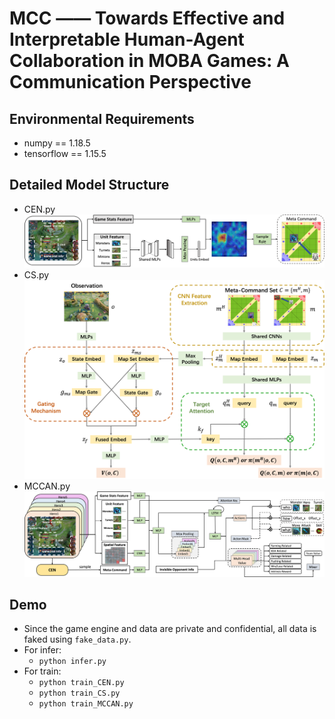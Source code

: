# MCC —— Towards Effective and Interpretable Human-Agent Collaboration in MOBA Games: A Communication Perspective

## Environmental Requirements
- numpy == 1.18.5
- tensorflow == 1.15.5

## Detailed Model Structure
- CEN.py
![CEN](./image/CEN.png)
- CS.py
![CS](./image/CS.png)
- MCCAN.py
![MCCAN](./image/MCCAN.png)

## Demo
- Since the game engine and data are private and confidential, all data is faked using ```fake_data.py```.
- For infer:
  - ``` python infer.py ```
- For train:
  - ``` python train_CEN.py ```
  - ``` python train_CS.py ```
  - ``` python train_MCCAN.py ```
